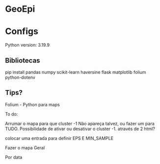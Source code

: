 # GeoEpi

# Configs

Python version: 3.19.9

## Bibliotecas

pip install pandas numpy scikit-learn haversine flask matplotlib folium python-dotenv

## Tips?

Folium - Python para maps


To do:

Arrumar o mapa para que cluster -1 Não apareça talvez, ou fazer um para TUDO. 
Possibilidade de ativar ou desativar o cluster -1. através de 2 html?

colocar uma entrada para definir EPS E MIN_SAMPLE

Fazer o mapa
Geral

Por data

